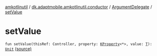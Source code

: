 [amkotlinutil](../../index.md) / [dk.adaptmobile.amkotlinutil.conductor](../index.md) / [ArgumentDelegate](index.md) / [setValue](./set-value.md)

# setValue

`fun setValue(thisRef: Controller, property: `[`KProperty`](https://kotlinlang.org/api/latest/jvm/stdlib/kotlin.reflect/-k-property/index.html)`<*>, value: `[`T`](index.md#T)`): `[`Unit`](https://kotlinlang.org/api/latest/jvm/stdlib/kotlin/-unit/index.html) [(source)](https://github.com/adaptmobile-organization/amkotlinutil/tree/master/amkotlinutil/src/main/java/dk/adaptmobile/amkotlinutil/conductor/ArgumentDelegate.kt#L29)